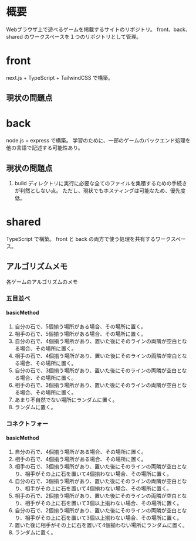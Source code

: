 # 概要
Webブラウザ上で遊べるゲームを掲載するサイトのリポジトリ。
front、back、shared のワークスペースを１つのリポジトリとして管理。

# front
next.js + TypeScript + TailwindCSS で構築。

## 現状の問題点

# back
node.js + express で構築。
学習のために、一部のゲームのバックエンド処理を他の言語で記述する可能性あり。

## 現状の問題点

1. build ディレクトリに実行に必要な全てのファイルを集積するための手続きが判然としない点。
   ただし、現状でもホスティングは可能なため、優先度低。

# shared
TypeScript で構築。
front と back の両方で使う処理を共有するワークスペース。

## アルゴリズムメモ
各ゲームのアルゴリズムのメモ

### 五目並べ

#### basicMethod

1. 自分の石で、5個揃う場所がある場合、その場所に置く。
2. 相手の石で、5個揃う場所がある場合、その場所に置く。
3. 自分の石で、4個揃う場所があり、置いた後にそのラインの両隣が空白となる場合、その場所に置く。
4. 相手の石で、4個揃う場所があり、置いた後にそのラインの両隣が空白となる場合、その場所に置く。
5. 自分の石で、3個揃う場所があり、置いた後にそのラインの両隣が空白となる場合、その場所に置く。
6. 相手の石で、3個揃う場所があり、置いた後にそのラインの両隣が空白となる場合、その場所に置く。
7. あまり不自然でない場所にランダムに置く。
8. ランダムに置く。

### コネクトフォー

#### basicMethod

1. 自分の石で、4個揃う場所がある場合、その場所に置く。
2. 相手の石で、4個揃う場所がある場合、その場所に置く。
3. 相手の石で、3個揃う場所があり、置いた後にそのラインの両隣が空白となり、相手がその上に石を置いて4個揃わない場合、その場所に置く。
4. 自分の石で、3個揃う場所があり、置いた後にそのラインの両隣が空白となり、相手がその上に石を置いて4個揃わない場合、その場所に置く。
5. 相手の石で、2個揃う場所があり、置いた後にそのラインの両隣が空白となり、相手がその上に石を置いて3個以上揃わない場合、その場所に置く。
6. 自分の石で、2個揃う場所があり、置いた後にそのラインの両隣が空白となり、相手がその上に石を置いて3個以上揃わない場合、その場所に置く。
7. 置いた後に相手がその上に石を置いて4個揃わない場所にランダムに置く。
8. ランダムに置く。
